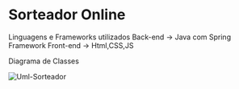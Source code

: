 # Sorteador Online

Linguagens e Frameworks utilizados
Back-end -> Java com Spring Framework
Front-end -> Html,CSS,JS

Diagrama de Classes

![Uml-Sorteador](https://user-images.githubusercontent.com/82242839/199128984-a945717c-8165-4b39-ae89-7863bde8de55.png)
